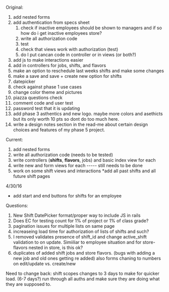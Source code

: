 Original:

1. add nested forms
2. add authentication from specs sheet
    1. check if inactive employees should  be shown to managers and if so how do i get inactive employees store?
    2. write all authorization code
    3. test
    4. check that views work with authorization (test)
    5. do I put cancan code in controller or in views (or both?)
2. add js to make interactions easier
3. add in controllers for jobs, shifts, and flavors
3. make an option to reschedule last weeks shifts and make some changes
4. make a save and save + create new option for shifts
5. datepicker
6. check against phase 1 use cases
7. change color theme and pictures
8. piazza questions check
9. comment code and user test
10. password test that it is updating
11. add phase 3 asthentics and new logo. maybe more colors and asethicts but its only worth 10 pts so dont do too much here.
12. write a design notes section in the read-me about certain design choices and features of my phase 5 project.

Current:
1. add nested forms
2. write all authorization code (needs to be tested)
3. write controllers (**shifts**, **flavors**, jobs) and basic index view for each
4. write new and form views for each ----- still needs to be done
5. work on some shift views and interactions
    *add all past shifts and all future shift pages
   
4/30/16
- add start and end buttons for shifts for an employee

Questions:
1. New Shift DatePicker format/proper way to include JS in rails
2. Does EC for testing count for 1% of project or 1% of class grade?
3. pagination issues for multiple lists on same page
4. increaseing load time for authorization of lists of shifts and such?
5. I removed validates presence of shift_id and change active_shift validation to on update. Simiiliar to employee situation and for store-flavors nested in store, is this ok?
6. duplicates of added shift jobs and store flavors. (bugs with adding a new job and old ones getting re added) also forms chaning to numbers on edit/update vs. create/new





Need to change back:
shift scopes changes to 3 days to make for quicker load. (6-7 days?)
run through all auths and make sure they are doing what they are supposed to.

